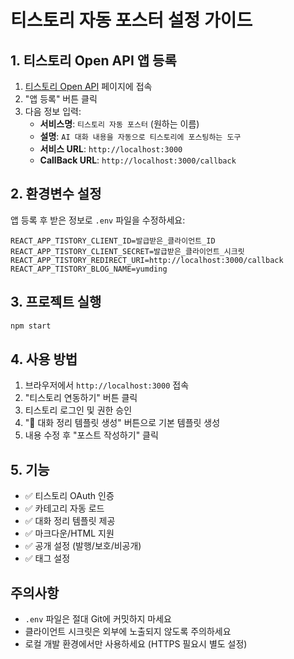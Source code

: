 # 티스토리 자동 포스터 설정 가이드

## 1. 티스토리 Open API 앱 등록

1. [티스토리 Open API](https://www.tistory.com/guide/api/manage/register) 페이지에 접속
2. "앱 등록" 버튼 클릭
3. 다음 정보 입력:
   - **서비스명**: `티스토리 자동 포스터` (원하는 이름)
   - **설명**: `AI 대화 내용을 자동으로 티스토리에 포스팅하는 도구`
   - **서비스 URL**: `http://localhost:3000`
   - **CallBack URL**: `http://localhost:3000/callback`

## 2. 환경변수 설정

앱 등록 후 받은 정보로 `.env` 파일을 수정하세요:

```env
REACT_APP_TISTORY_CLIENT_ID=발급받은_클라이언트_ID
REACT_APP_TISTORY_CLIENT_SECRET=발급받은_클라이언트_시크릿
REACT_APP_TISTORY_REDIRECT_URI=http://localhost:3000/callback
REACT_APP_TISTORY_BLOG_NAME=yumding
```

## 3. 프로젝트 실행

```bash
npm start
```

## 4. 사용 방법

1. 브라우저에서 `http://localhost:3000` 접속
2. "티스토리 연동하기" 버튼 클릭
3. 티스토리 로그인 및 권한 승인
4. "📝 대화 정리 템플릿 생성" 버튼으로 기본 템플릿 생성
5. 내용 수정 후 "포스트 작성하기" 클릭

## 5. 기능

- ✅ 티스토리 OAuth 인증
- ✅ 카테고리 자동 로드
- ✅ 대화 정리 템플릿 제공
- ✅ 마크다운/HTML 지원
- ✅ 공개 설정 (발행/보호/비공개)
- ✅ 태그 설정

## 주의사항

- `.env` 파일은 절대 Git에 커밋하지 마세요
- 클라이언트 시크릿은 외부에 노출되지 않도록 주의하세요
- 로컬 개발 환경에서만 사용하세요 (HTTPS 필요시 별도 설정)
